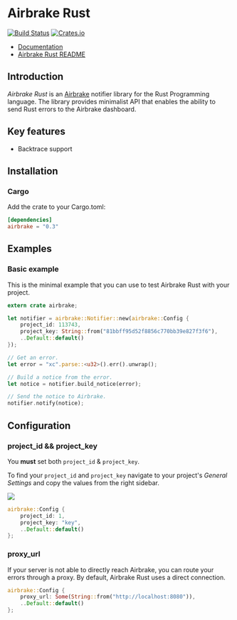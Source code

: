Airbrake Rust
=============

[![Build Status](https://travis-ci.org/kyrylo/airbrake-rust.svg?branch=master)](https://travis-ci.org/kyrylo/airbrake-rust)
[![Crates.io](https://img.shields.io/crates/v/airbrake.svg)](https://crates.io/crates/airbrake)


* [Documentation](https://docs.rs/crate/airbrake)
* [Airbrake Rust README](https://github.com/kyrylo/airbrake-rust)

Introduction
------------

_Airbrake Rust_ is an [Airbrake][airbrake.io] notifier library for the Rust
Programming language. The library provides minimalist API that enables the
ability to send Rust errors to the Airbrake dashboard.

Key features
------------

* Backtrace support

Installation
------------

### Cargo

Add the crate to your Cargo.toml:

```toml
[dependencies]
airbrake = "0.3"
```

Examples
--------

### Basic example

This is the minimal example that you can use to test Airbrake Rust with your
project.

```rust
extern crate airbrake;

let notifier = airbrake::Notifier::new(airbrake::Config {
    project_id: 113743,
    project_key: String::from("81bbff95d52f8856c770bb39e827f3f6"),
    ..Default::default()
});

// Get an error.
let error = "xc".parse::<u32>().err().unwrap();

// Build a notice from the error.
let notice = notifier.build_notice(error);

// Send the notice to Airbrake.
notifier.notify(notice);
```

Configuration
-------------

### project_id && project_key

You **must** set both `project_id` & `project_key`.

To find your `project_id` and `project_key` navigate to your project's _General
Settings_ and copy the values from the right sidebar.

![][project-idkey]

```rust
airbrake::Config {
    project_id: 1,
    project_key: "key",
    ..Default::default()
};
```

### proxy_url

If your server is not able to directly reach Airbrake, you can route your errors
through a proxy. By default, Airbrake Rust uses a direct connection.

```rust
airbrake::Config {
    proxy_url: Some(String::from("http://localhost:8080")),
    ..Default::default()
};
```

[airbrake.io]: https://airbrake.io
[project-idkey]: https://s3.amazonaws.com/airbrake-github-assets/airbrake-ruby/project-id-key.png
